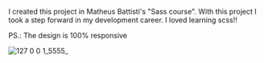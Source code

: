 
I created this project in Matheus Battisti's "Sass course". With this project I took a step forward in my development career. I loved learning scss!!

PS.: The design is 100% responsive

![127 0 0 1_5555_](https://user-images.githubusercontent.com/90523641/177417681-c5a5591a-7b68-45f3-886e-654452b8f150.png)

